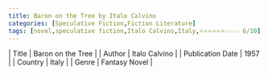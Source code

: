 ```yaml
---
title: Baron on the Tree by Italo Calvino
categories: [Speculative Fiction,Fiction Literature]
tags: [novel,speculative fiction,Italo Calvino,Italy,⭐⭐⭐⭐⭐⭐☆☆☆☆ 6/10]
---
```

        
| Title | Baron on the Tree  |
| Author |  Italo Calvino  |
| Publication Date | 1957   |
| Country | Italy |
| Genre | Fantasy Novel  |
        